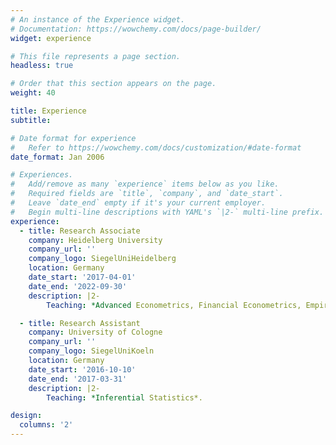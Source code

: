 ```yaml
---
# An instance of the Experience widget.
# Documentation: https://wowchemy.com/docs/page-builder/
widget: experience

# This file represents a page section.
headless: true

# Order that this section appears on the page.
weight: 40

title: Experience
subtitle:

# Date format for experience
#   Refer to https://wowchemy.com/docs/customization/#date-format
date_format: Jan 2006

# Experiences.
#   Add/remove as many `experience` items below as you like.
#   Required fields are `title`, `company`, and `date_start`.
#   Leave `date_end` empty if it's your current employer.
#   Begin multi-line descriptions with YAML's `|2-` multi-line prefix.
experience:
  - title: Research Associate
    company: Heidelberg University
    company_url: ''
    company_logo: SiegelUniHeidelberg
    location: Germany
    date_start: '2017-04-01'
    date_end: '2022-09-30'
    description: |2-
        Teaching: *Advanced Econometrics, Financial Econometrics, Empirical Finance, Inferential Statistics, Advanced Macroeconomics and Empirical Economics*.

  - title: Research Assistant
    company: University of Cologne
    company_url: ''
    company_logo: SiegelUniKoeln
    location: Germany
    date_start: '2016-10-10'
    date_end: '2017-03-31'
    description: |2-
        Teaching: *Inferential Statistics*.

design:
  columns: '2'
---
```

